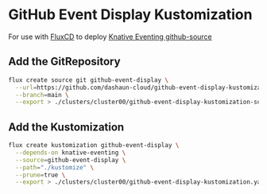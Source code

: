 # GitHub Event Display Kustomization

For use with [FluxCD](https://fluxcd.io) to deploy [Knative Eventing github-source](https://github.com/knative/docs/tree/main/code-samples/eventing/github-source)

## Add the GitRepository

```bash
flux create source git github-event-display \
  --url=https://github.com/dashaun-cloud/github-event-display-kustomization \
  --branch=main \
  --export > ./clusters/cluster00/github-event-display-kustomization-source.yaml
```

## Add the Kustomization

```bash
flux create kustomization github-event-display \
  --depends-on knative-eventing \
  --source=github-event-display \
  --path="./kustomize" \
  --prune=true \
  --export > ./clusters/cluster00/github-event-display-kustomization.yaml
```